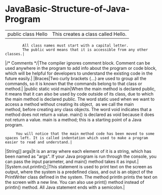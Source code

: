 # JavaBasic-Structure-of-Java-Program


|||
|--- |--- |
|public class Hello|This creates a class called Hello.
            All class names must start with a capital letter.
            The public word means that it is accessible from any other classes.|
|/* Comments */|The compiler ignores comment block. Comment can be used anywhere in the program to add info about the program or code block, which will be helpful for developers to understand the existing code in the future easily.|
|Braces|Two curly brackets {...} are used to group all the commands, so it is known that the commands belong to that class or method.|
|public static void main|When the main method is declared public, it means that it can also be used by code outside of its class, due to which the main method is declared public.
            The word static used when we want to access a method without creating its object,  as we call the main method, before creating any class objects.
            The word void indicates that a method does not return a value. main() is declared as void because it does not return a value.
            main is a method; this is a starting point of a Java program.
         
         You will notice that the main method code has been moved to some spaces left. It is called indentation which used to make a program easier to read and understand.|
|String[] args|It is an array where each element of it is a string, which has been named as "args". If your Java program is run through the console, you can pass the input parameter, and main() method takes it as input.|
|System.out.println();|This statement is used to print text on the screen as output, where the system is a predefined class, and out is an object of the PrintWriter class defined in the system. The method println prints the text on the screen with a new line. You can also use print() method instead of println() method. All Java statement ends with a semicolon.|

